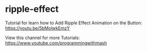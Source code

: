 # ripple-effect

Tutorial for learn how to Add Ripple Effect Animation on the Button: https://youtu.be/5bMolwkEmzY

View this channel for more Tutorials: https://www.youtube.com/programmingwithmash
